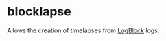 # blocklapse
Allows the creation of timelapses from [LogBlock](https://github.com/LogBlock/LogBlock/) logs.
